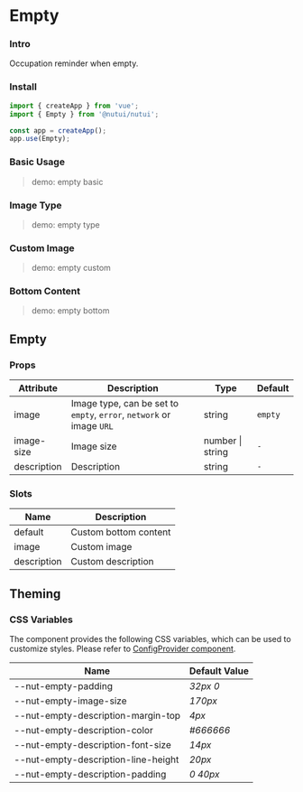 # Empty

### Intro

Occupation reminder when empty.

### Install

```js
import { createApp } from 'vue';
import { Empty } from '@nutui/nutui';

const app = createApp();
app.use(Empty);
```

### Basic Usage

> demo: empty basic

### Image Type

> demo: empty type

### Custom Image

> demo: empty custom

### Bottom Content

> demo: empty bottom

## Empty

### Props

| Attribute | Description | Type | Default |
| --- | --- | --- | --- |
| image | Image type, can be set to `empty`, `error`, `network` or image `URL` | string | `empty` |
| image-size | Image size | number \| string | `-` |
| description | Description | string | `-` |

### Slots

| Name | Description |
| --- | --- |
| default | Custom bottom content |
| image | Custom image |
| description | Custom description |

## Theming

### CSS Variables

The component provides the following CSS variables, which can be used to customize styles. Please refer to [ConfigProvider component](#/en-US/component/configprovider).

| Name | Default Value |
| --- | --- |
| --nut-empty-padding | _32px 0_ |
| --nut-empty-image-size | _170px_ |
| --nut-empty-description-margin-top | _4px_ |
| --nut-empty-description-color | _#666666_ |
| --nut-empty-description-font-size | _14px_ |
| --nut-empty-description-line-height | _20px_ |
| --nut-empty-description-padding | _0 40px_ |
